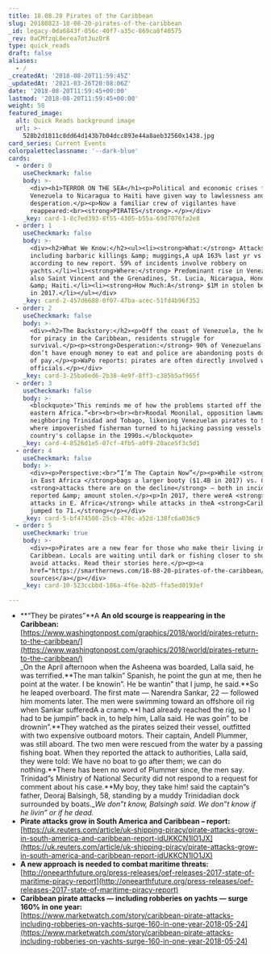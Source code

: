 ```yaml
---
title: 18.08.20 Pirates of the Caribbean
slug: 20180823-18-08-20-pirates-of-the-caribbean
_id: legacy-0da6843f-056c-40f7-a35c-869ca8f40575
_rev: 0aCMfzqL0erea7otJuzOr8
type: quick_reads
draft: false
aliases:
  - /
_createdAt: '2018-08-20T11:59:45Z'
_updatedAt: '2021-03-26T20:08:06Z'
date: '2018-08-20T11:59:45+00:00'
lastmod: '2018-08-20T11:59:45+00:00'
weight: 50
featured_image:
  alt: Quick Reads background image
  url: >-
    528b2d1811c8dd64d143b7b04dcc893e44a8aeb32560x1438.jpg
card_series: Current Events
colorpaletteclassname: '--dark-blue'
cards:
  - order: 0
    useCheckmark: false
    body: >-
      <div><h1>TERROR ON THE SEA</h1><p>Political and economic crises from
      Venezuela to Nicaragua to Haiti have given way to lawlessness and
      desperation.</p><p>Now a familiar crew of vigilantes have
      reappeared:<br><strong>PIRATES</strong>.</p></div>
    _key: card-1-8c7ed393-8f55-4305-b55a-69d7076fa2e8
  - order: 1
    useCheckmark: false
    body: >-
      <div><h2>What We Know:</h2><ul><li><strong>What:</strong> Attacks,
      including barbaric killings &amp; muggings,A upA 163% last yr vs. 2016,
      according to new report. 59% of incidents involve robbery on
      yachts.</li><li><strong>Where:</strong> Predominant rise in Venezuela, but
      also Saint Vincent and the Grenadines, St. Lucia, Nicaragua, Honduras
      &amp; Haiti.</li><li><strong>How Much:A</strong> $1M in stolen belongings
      in 2017.</li></ul></div>
    _key: card-2-457d6688-0f07-47ba-acec-51fd4b96f352
  - order: 2
    useCheckmark: false
    body: >-
      <div><h2>The Backstory:</h2><p>Off the coast of Venezuela, the hot spot
      for piracy in the Caribbean, residents struggle for
      survival.</p><p><strong>Desperation:</strong> 90% of Venezuelans say they
      don’t have enough money to eat and police are abandoning posts due to lack
      of pay.</p><p>WaPo reports: pirates are often directly involved w/corrupt
      officials.</p></div>
    _key: card-3-25ba6ed6-2b38-4e9f-8ff3-c385b5af965f
  - order: 3
    useCheckmark: false
    body: >-
      <blockquote>‘This reminds me of how the problems started off the coast of
      eastern Africa.”<br><br><br><br>Roodal Moonilal, opposition lawmaker from
      neighboring Trinidad and Tobago, likening Venezuelan pirates to Somalia,
      where impoverished fisherman turned to hijacking passing vessels after the
      country's collapse in the 1990s.</blockquote>
    _key: card-4-8526d1e5-07cf-4fb5-a0f9-20ace5f3c5d1
  - order: 4
    useCheckmark: false
    body: >-
      <div><p>Perspective:<br>“I’m The Captain Now”</p><p>While <strong>piracy
      in East Africa </strong>bags a larger booty ($1.4B in 2017) vs. Caribbean,
      <strong>attacks there are on the decline</strong> – both in incidents
      reported &amp; amount stolen.</p><p>In 2017, there wereA <strong>54
      attacks in E. Africa</strong> while attacks in theA <strong>Caribbean
      jumped to 71.</strong></p></div>
    _key: card-5-bf474508-25cb-478c-a52d-138fc6a036c9
  - order: 5
    useCheckmark: true
    body: >-
      <div><p>Pirates are a new fear for those who make their living in the
      Caribbean. Locals are waiting until dark or fishing closer to shore to
      avoid attacks. Read their stories here.</p><p><a
      href="https://smarthernews.com/18-08-20-pirates-of-the-caribbean/">view
      sources</a></p></div>
    _key: card-10-523ccbbd-186a-4f6e-b2d5-ffa5ed0193ef

---
```

* **“They be pirates”**A **An old scourge is reappearing in the Caribbean:**  
[https://www.washingtonpost.com/graphics/2018/world/pirates-return-to-the-caribbean/](https://www.washingtonpost.com/graphics/2018/world/pirates-return-to-the-caribbean/)  
_On the April afternoon when the Asheena was boarded, Lalla said, he was terrified.**The man talkin” Spanish, he point the gun at me, then he point at the water. I be knowin”. He be wantin” that I jump, he said.**So he leaped overboard. The first mate — Narendra Sankar, 22 — followed him moments later. The men were swimming toward an offshore oil rig when Sankar sufferedA a cramp.**I had already reached the rig, so I had to be jumpin” back in, to help him, Lalla said. He was goin” to be drownin”.**They watched as the pirates seized their vessel, outfitted with two expensive outboard motors. Their captain, Andell Plummer, was still aboard. The two men were rescued from the water by a passing fishing boat. When they reported the attack to authorities, Lalla said, they were told: We have no boat to go after them; we can do nothing.**There has been no word of Plummer since, the men say. Trinidad”s Ministry of National Security did not respond to a request for comment about his case.**My boy, they take him! said the captain”s father, Deoraj Balsingh, 58, standing by a muddy Trinidadian dock surrounded by boats.__We don”t know, Balsingh said. We don”t know if he livin” or if he dead._
* **Pirate attacks grow in South America and Caribbean – report:**  
[https://uk.reuters.com/article/uk-shipping-piracy/pirate-attacks-grow-in-south-america-and-caribbean-report-idUKKCN1IO1JX](https://uk.reuters.com/article/uk-shipping-piracy/pirate-attacks-grow-in-south-america-and-caribbean-report-idUKKCN1IO1JX)
* **A new approach is needed to combat maritime threats:**  
[http://oneearthfuture.org/press-releases/oef-releases-2017-state-of-maritime-piracy-report](http://oneearthfuture.org/press-releases/oef-releases-2017-state-of-maritime-piracy-report)
* **Caribbean pirate attacks — including robberies on yachts — surge 160% in one year:**  
[https://www.marketwatch.com/story/caribbean-pirate-attacks-including-robberies-on-yachts-surge-160-in-one-year-2018-05-24](https://www.marketwatch.com/story/caribbean-pirate-attacks-including-robberies-on-yachts-surge-160-in-one-year-2018-05-24)
